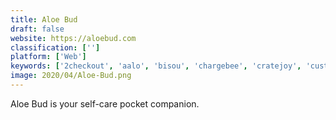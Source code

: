 ```yaml
---
title: Aloe Bud
draft: false 
website: https://aloebud.com
classification: ['']
platform: ['Web']
keywords: ['2checkout', 'aalo', 'bisou', 'chargebee', 'cratejoy', 'custom_made', 'feather', 'fetch', 'hyperdisk', 'jewelbots', 'kasera', 'one_true_rock', 'popsugar_must_have', 'saloonbox', 'skin_allies', 'ulla', 'wonderluk', 'x-cart', 'take_care']
image: 2020/04/Aloe-Bud.png
---
```

Aloe Bud is your self-care pocket companion.